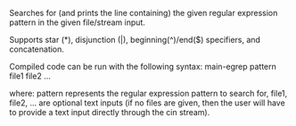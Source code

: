 Searches for (and prints the line containing) the given regular expression pattern in the given file/stream input.

Supports star (*), disjunction (|), beginning(^)/end($) specifiers, and concatenation.

Compiled code can be run with the following syntax:
main-egrep pattern file1 file2 ...

where:
  pattern represents the regular expression pattern to search for,
  file1, file2, ... are optional text inputs (if no files are given, then the user will have to provide a text input directly through the cin stream).
